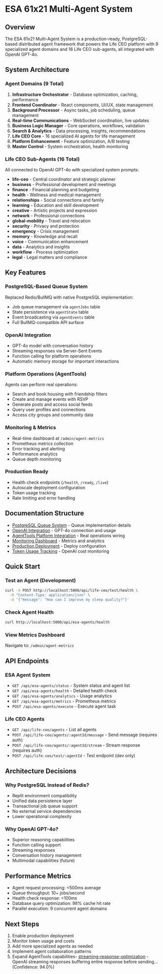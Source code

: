 # ESA 61x21 Multi-Agent System

## Overview

The ESA 61x21 Multi-Agent System is a production-ready, PostgreSQL-based distributed agent framework that powers the Life CEO platform with 9 specialized agent domains and 16 Life CEO sub-agents, all integrated with OpenAI GPT-4o.

## System Architecture

### Agent Domains (9 Total)

1. **Infrastructure Orchestrator** - Database optimization, caching, performance
2. **Frontend Coordinator** - React components, UI/UX, state management  
3. **Background Processor** - Async tasks, job scheduling, queue management
4. **Real-time Communications** - WebSocket coordination, live updates
5. **Business Logic Manager** - Core operations, workflows, validation
6. **Search & Analytics** - Data processing, insights, recommendations
7. **Life CEO Core** - 16 specialized AI agents for life management
8. **Platform Enhancement** - Feature optimization, A/B testing
9. **Master Control** - System orchestration, health monitoring

### Life CEO Sub-Agents (16 Total)

All connected to OpenAI GPT-4o with specialized system prompts:

- **life-ceo** - Central coordinator and strategic planner
- **business** - Professional development and meetings
- **finance** - Financial planning and budgeting
- **health** - Wellness and medical management
- **relationships** - Social connections and family
- **learning** - Education and skill development
- **creative** - Artistic projects and expression
- **network** - Professional connections
- **global-mobility** - Travel and relocation
- **security** - Privacy and protection
- **emergency** - Crisis management
- **memory** - Knowledge and recall
- **voice** - Communication enhancement
- **data** - Analytics and insights
- **workflow** - Process optimization
- **legal** - Legal matters and compliance

## Key Features

### PostgreSQL-Based Queue System
Replaced Redis/BullMQ with native PostgreSQL implementation:
- Job queue management via `agentJobs` table
- State persistence via `agentState` table
- Event broadcasting via `agentEvents` table
- Full BullMQ-compatible API surface

### OpenAI Integration
- GPT-4o model with conversation history
- Streaming responses via Server-Sent Events
- Function calling for platform operations
- Automatic memory storage for important interactions

### Platform Operations (AgentTools)
Agents can perform real operations:
- Search and book housing with friendship filters
- Create and manage events with RSVP
- Generate posts and access social feeds
- Query user profiles and connections
- Access city groups and community data

### Monitoring & Metrics
- Real-time dashboard at `/admin/agent-metrics`
- Prometheus metrics collection
- Error tracking and alerting
- Performance analytics
- Queue depth monitoring

### Production Ready
- Health check endpoints (`/health`, `/ready`, `/live`)
- Autoscale deployment configuration
- Token usage tracking
- Rate limiting and error handling

## Documentation Structure

- [PostgreSQL Queue System](./postgresql-queue-system.md) - Queue implementation details
- [OpenAI Integration](./openai-integration.md) - GPT-4o connection and usage
- [AgentTools Platform Integration](./agent-tools.md) - Real operations wiring
- [Monitoring Dashboard](./monitoring-dashboard.md) - Metrics and analytics
- [Production Deployment](./production-deployment.md) - Deploy configuration
- [Token Usage Tracking](./token-usage-tracking.md) - OpenAI cost monitoring

## Quick Start

### Test an Agent (Development)
```bash
curl -X POST http://localhost:5000/api/life-ceo/test/health \
  -H "Content-Type: application/json" \
  -d '{"message": "How can I improve my sleep quality?"}'
```

### Check Agent Health
```bash
curl http://localhost:5000/api/esa-agents/health
```

### View Metrics Dashboard
Navigate to: `/admin/agent-metrics`

## API Endpoints

### ESA Agent System
- `GET /api/esa-agents/status` - System status and agent list
- `GET /api/esa-agents/health` - Detailed health check
- `GET /api/esa-agents/analytics` - Usage analytics
- `GET /api/esa-agents/metrics` - Prometheus metrics
- `POST /api/esa-agents/execute` - Execute agent task

### Life CEO Agents
- `GET /api/life-ceo/agents` - List all agents
- `POST /api/life-ceo/agents/:agentId/message` - Send message (requires auth)
- `POST /api/life-ceo/agents/:agentId/stream` - Stream response (requires auth)
- `POST /api/life-ceo/test/:agentId` - Test endpoint (dev only)

## Architecture Decisions

### Why PostgreSQL Instead of Redis?
- Replit environment compatibility
- Unified data persistence layer
- Transactional job queue support
- No external service dependencies
- Lower operational complexity

### Why OpenAI GPT-4o?
- Superior reasoning capabilities
- Function calling support
- Streaming responses
- Conversation history management
- Multimodal capabilities (future)

## Performance Metrics

- Agent request processing: <500ms average
- Queue throughput: 10+ jobs/second
- Health check response: <100ms
- Database query optimization: 98% cache hit rate
- Parallel execution: 9 concurrent agent domains

## Next Steps

1. Enable production deployment
2. Monitor token usage and costs
3. Add more specialized agents as needed
4. Implement agent collaboration patterns
5. Expand AgentTools capabilities- [streaming-response-optimization](./streaming-response-optimization-1759875442922.md) - OpenAI streaming responses buffering entire response before sending... (Confidence: 94.0%)
